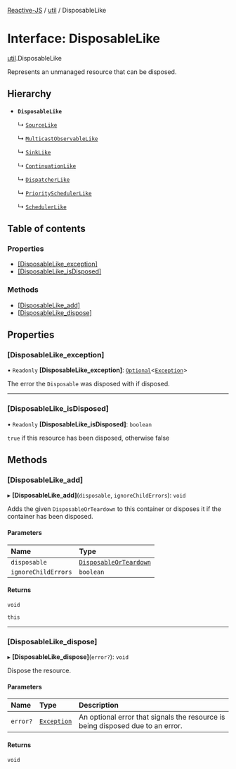 [Reactive-JS](../README.md) / [util](../modules/util.md) / DisposableLike

# Interface: DisposableLike

[util](../modules/util.md).DisposableLike

Represents an unmanaged resource that can be disposed.

## Hierarchy

- **`DisposableLike`**

  ↳ [`SourceLike`](ix.SourceLike.md)

  ↳ [`MulticastObservableLike`](rx.MulticastObservableLike.md)

  ↳ [`SinkLike`](rx.SinkLike.md)

  ↳ [`ContinuationLike`](scheduling.ContinuationLike.md)

  ↳ [`DispatcherLike`](scheduling.DispatcherLike.md)

  ↳ [`PrioritySchedulerLike`](scheduling.PrioritySchedulerLike.md)

  ↳ [`SchedulerLike`](scheduling.SchedulerLike.md)

## Table of contents

### Properties

- [[DisposableLike\_exception]](util.DisposableLike.md#[disposablelike_exception])
- [[DisposableLike\_isDisposed]](util.DisposableLike.md#[disposablelike_isdisposed])

### Methods

- [[DisposableLike\_add]](util.DisposableLike.md#[disposablelike_add])
- [[DisposableLike\_dispose]](util.DisposableLike.md#[disposablelike_dispose])

## Properties

### [DisposableLike\_exception]

• `Readonly` **[DisposableLike\_exception]**: [`Optional`](../modules/functions.md#optional)<[`Exception`](../modules/util.md#exception)\>

The error the `Disposable` was disposed with if disposed.

___

### [DisposableLike\_isDisposed]

• `Readonly` **[DisposableLike\_isDisposed]**: `boolean`

`true` if this resource has been disposed, otherwise false

## Methods

### [DisposableLike\_add]

▸ **[DisposableLike_add]**(`disposable`, `ignoreChildErrors`): `void`

Adds the given `DisposableOrTeardown` to this container or disposes it if the container has been disposed.

#### Parameters

| Name | Type |
| :------ | :------ |
| `disposable` | [`DisposableOrTeardown`](../modules/util.md#disposableorteardown) |
| `ignoreChildErrors` | `boolean` |

#### Returns

`void`

`this`

___

### [DisposableLike\_dispose]

▸ **[DisposableLike_dispose]**(`error?`): `void`

Dispose the resource.

#### Parameters

| Name | Type | Description |
| :------ | :------ | :------ |
| `error?` | [`Exception`](../modules/util.md#exception) | An optional error that signals the resource is being disposed due to an error. |

#### Returns

`void`

